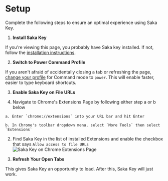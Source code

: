 # Setup

Complete the following steps to ensure an optimal experience using Saka Key.

1. **Install Saka Key**

  If you're viewing this page, you probably  have Saka key installed. If not, follow the [installation instructions](/getting_started/install.md).

2. **Switch to Power Command Profile**

  If you aren't afraid of accidentally closing a tab or refreshing the page, [change your profile](./options.md) for Command mode  to `power`. This will enable faster, easier to type keyboard shortcuts.

3. **Enable Saka Key on File URLs**

  1. Navigate to Chrome's Extensions Page by following either step a or b below

    a. Enter `chrome://extensions` into your URL bar and hit Enter
    
    b. In Chrome's toolbar dropdown menu, select `More Tools` then select `Extensions`

  2. Find Saka Key in the list of installed Extensions and enable the checkbox that says `Allow access to file URLs` 
![Saka Key on Chrome Extensions Page](/images/saka_key_on_extensions_page.png)

4. **Refresh Your Open Tabs**

This gives Saka Key an opportunity to load. After this, Saka Key will just work.